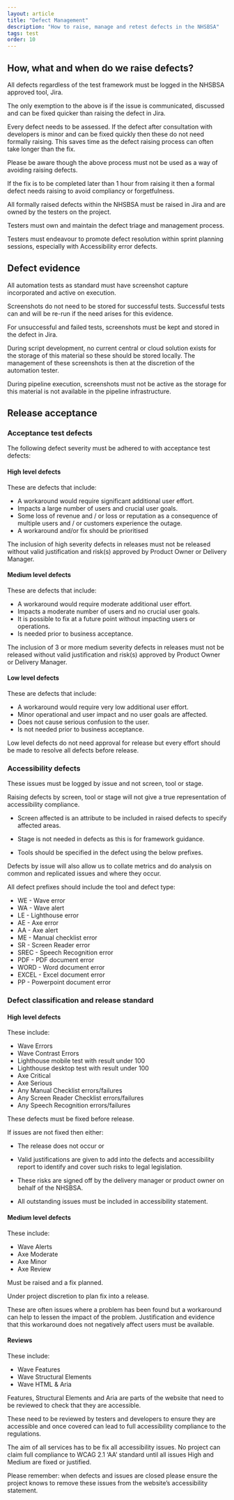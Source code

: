 ```yaml
---
layout: article
title: "Defect Management"
description: "How to raise, manage and retest defects in the NHSBSA"
tags: test
order: 10
---
```


## How, what and when do we raise defects?

All defects regardless of the test framework must be logged in the NHSBSA approved tool, Jira.

The only exemption to the above is if the issue is communicated, discussed and can be fixed quicker than raising the defect in Jira. 

Every defect needs to be assessed. If the defect after consultation with developers is minor and can be fixed quickly then these do not need formally raising. This saves time as the defect raising process can often take longer than the fix.

Please be aware though the above process must not be used as a way of avoiding raising defects.          

If the fix is to be completed later than 1 hour from raising it then a formal defect needs raising to avoid compliancy or forgetfulness.

All formally raised defects within the NHSBSA must be raised in Jira and are owned by the testers on the project.

Testers must own and maintain the defect triage and management process.

Testers must endeavour to promote defect resolution within sprint planning sessions, especially with Accessibility error defects.

## Defect evidence

All automation tests as standard must have screenshot capture incorporated and active on execution.

Screenshots do not need to be stored for successful tests. Successful tests can and will be re-run if the need arises for this evidence.

For unsuccessful and failed tests, screenshots must be kept and stored in the defect in Jira. 

During script development, no current central or cloud solution exists for the storage of this material so these should be stored locally. The management of these screenshots is then at the discretion of the automation tester.

During pipeline execution, screenshots must not be active as the storage for this material is not available in the pipeline infrastructure. 

## Release acceptance

### Acceptance test defects

The following defect severity must be adhered to with acceptance test defects:

#### High level defects

These are defects that include:
- A workaround would require significant additional user effort.
- Impacts a large number of users and crucial user goals.
- Some loss of revenue and / or loss or reputation as a consequence of multiple users and / or customers experience the outage.
- A workaround and/or fix should be prioritised

The inclusion of high severity defects in releases must not be released without valid justification and risk(s) approved by Product Owner or Delivery Manager.

#### Medium level defects

These are defects that include:
- A workaround would require moderate additional user effort.
- Impacts a moderate number of users and no crucial user goals.
- It is possible to fix at a future point without impacting users or operations.
- Is needed prior to business acceptance.

The inclusion of 3 or more medium severity defects in releases must not be released without valid justification and risk(s) approved by Product Owner or Delivery Manager.

#### Low level defects

These are defects that include:
- A workaround would require very low additional user effort.
- Minor operational and user impact and no user goals are affected.
- Does not cause serious confusion to the user.
- Is not needed prior to business acceptance.

Low level defects do not need approval for release but every effort should be made to resolve all defects before release.

### Accessibility defects

These issues must be logged by issue and not screen, tool or stage.

Raising defects by screen, tool or stage will not give a true representation of accessibility compliance.

- Screen affected is an attribute to be included in raised defects to specify affected areas.

- Stage is not needed in defects as this is for framework guidance.

- Tools should be specified in the defect using the below prefixes.


Defects by issue will also allow us to collate metrics and do analysis on common and replicated issues and where they occur.

All defect prefixes should include the tool and defect type:

- WE - Wave error
- WA - Wave alert
- LE - Lighthouse error
- AE - Axe error
- AA - Axe alert
- ME - Manual checklist error
- SR - Screen Reader error
- SREC - Speech Recognition error
- PDF - PDF document error
- WORD - Word document error
- EXCEL - Excel document error
- PP - Powerpoint document error

### Defect classification and release standard

#### High level defects

These include:
- Wave Errors
- Wave Contrast Errors
- Lighthouse mobile test with result under 100
- Lighthouse desktop test with result under 100
- Axe Critical
- Axe Serious
- Any Manual Checklist errors/failures
- Any Screen Reader Checklist errors/failures
- Any Speech Recognition errors/failures

These defects must be fixed before release.

If issues are not fixed then either:

- The release does not occur or

- Valid justifications are given to add into the defects and accessibility report to identify and cover such risks to legal legislation.

- These risks are signed off by the delivery manager or product owner on behalf of the NHSBSA.

- All outstanding issues must be included in accessibility statement.

#### Medium level defects

These include:
- Wave Alerts
- Axe Moderate
- Axe Minor
- Axe Review

Must be raised and a fix planned.

Under project discretion to plan fix into a release. 

These are often issues where a problem has been found but a workaround can help to lessen the impact of the problem. Justification and evidence that this workaround does not negatively affect users must be available.

#### Reviews

These include:
- Wave Features
- Wave Structural Elements
- Wave HTML & Aria

Features, Structural Elements and Aria are parts of the website that need to be reviewed to check that they are accessible.

These need to be reviewed by testers and developers to ensure they are accessible and once covered can lead to full accessibility compliance to the regulations.

The aim of all services has to be fix all accessibility issues. No project can claim full compliance to WCAG 2.1 ‘AA’ standard until all issues High and Medium are fixed or justified.

Please remember: when defects and issues are closed please ensure the project knows to remove these issues from the website’s accessibility statement.